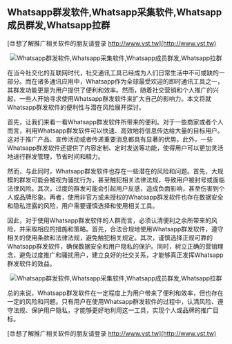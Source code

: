 ## **Whatsapp群发软件,Whatsapp采集软件,Whatsapp成员群发,Whatsapp拉群**

[😍想了解推广相关软件的朋友请登录 http://www.vst.tw](http://www.vst.tw)

 <center><img src="https://vst.tw/MP4/tuiguang/png/4.png" alt="Whatsapp群发软件,Whatsapp采集软件,Whatsapp成员群发,Whatsapp拉群"></center>

在当今社交化的互联网时代，社交通讯工具已经成为人们日常生活中不可或缺的一部分。而在诸多通讯应用中，Whatsapp作为全球最受欢迎的即时通讯工具之一，其群发功能更是为用户提供了便利和效率。然而，随着社交营销和个人推广的兴起，一些人开始寻求使用Whatsapp群发软件来扩大自己的影响力。本文将就Whatsapp群发软件的便利性与潜在风险展开探讨。

首先，让我们来看一看Whatsapp群发软件所带来的便利。对于一些商家或者个人而言，利用Whatsapp群发软件可以快速、高效地将信息传达给大量的目标用户。这对于推广产品、宣传活动或者传递重要消息都具有显著的优势。此外，一些Whatsapp群发软件还提供了内容定制、定时发送等功能，使得用户可以更加灵活地进行群发管理，节省时间和精力。

然而，与此同时，Whatsapp群发软件也存在一些潜在的风险和问题。首先，大规模的群发可能会被视为骚扰行为，甚至触犯相关法律法规，导致用户被封号或面临法律风险。其次，过度的群发可能会引起用户反感，造成负面影响，甚至伤害到个人或品牌形象。再者，使用非官方或未授权的Whatsapp群发软件也存在数据安全和隐私泄露的风险，用户需要谨慎选择和使用相关工具。

因此，对于使用Whatsapp群发软件的人群而言，必须认清便利之余所带来的风险，并采取相应的措施和策略。首先，合法合规地使用Whatsapp群发软件，遵守相关的使用条款和法律法规，避免触犯相关规定。其次，谨慎选择正规可靠的Whatsapp群发软件，确保数据安全和用户隐私的保护。同时，树立正确的营销理念，避免过度推广和骚扰用户，建立良好的社交关系，才能够真正发挥Whatsapp群发软件的效益。

 <center><img src="https://vst.tw/MP4/tuiguang/png/0.png" alt="Whatsapp群发软件,Whatsapp采集软件,Whatsapp成员群发,Whatsapp拉群"></center>

总的来说，Whatsapp群发软件在一定程度上为用户带来了便利和效率，但也存在一定的风险和问题。只有用户在使用Whatsapp群发软件的过程中，认清风险、遵守法规、保护用户隐私，才能够更好地利用这一工具，实现个人或品牌的推广目标。

[😍想了解推广相关软件的朋友请登录 http://www.vst.tw](http://www.vst.tw)



